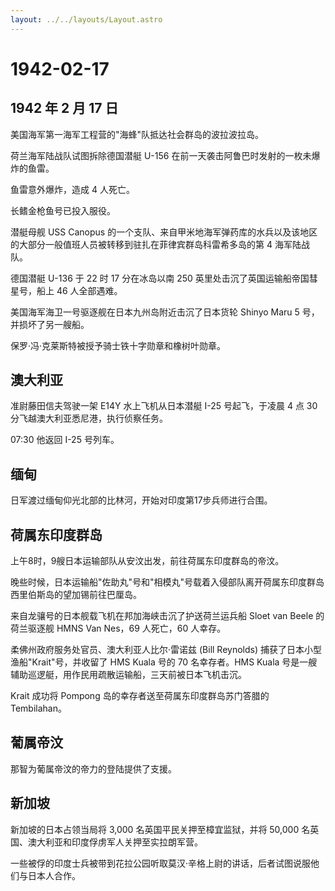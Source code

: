 ```yaml
---
layout: ../../layouts/Layout.astro
---
```


# 1942-02-17

## 1942 年 2 月 17 日

美国海军第一海军工程营的"海蜂"队抵达社会群岛的波拉波拉岛。

荷兰海军陆战队试图拆除德国潜艇 U-156
在前一天袭击阿鲁巴时发射的一枚未爆炸的鱼雷。

鱼雷意外爆炸，造成 4 人死亡。

长鳍金枪鱼号已投入服役。

潜艇母舰 USS Canopus
的一个支队、来自甲米地海军弹药库的水兵以及该地区的大部分一般值班人员被转移到驻扎在菲律宾群岛科雷希多岛的第
4 海军陆战队。

德国潜艇 U-136 于 22 时 17 分在冰岛以南 250
英里处击沉了英国运输船帝国彗星号，船上 46 人全部遇难。

美国海军海卫一号驱逐舰在日本九州岛附近击沉了日本货轮 Shinyo Maru 5
号，并损坏了另一艘船。

保罗·冯·克莱斯特被授予骑士铁十字勋章和橡树叶勋章。

## 澳大利亚

准尉藤田信夫驾驶一架 E14Y 水上飞机从日本潜艇 I-25 号起飞，于凌晨 4 点 30
分飞越澳大利亚悉尼港，执行侦察任务。

07:30 他返回 I-25 号列车。

## 缅甸

日军渡过缅甸仰光北部的比林河，开始对印度第17步兵师进行合围。

## 荷属东印度群岛

上午8时，9艘日本运输部队从安汶出发，前往荷属东印度群岛的帝汶。

晚些时候，日本运输船"佐助丸"号和"相模丸"号载着入侵部队离开荷属东印度群岛西里伯斯岛的望加锡前往巴厘岛。

来自龙骧号的日本舰载飞机在邦加海峡击沉了护送荷兰运兵船 Sloet van Beele
的荷兰驱逐舰 HMNS Van Nes，69 人死亡，60 人幸存。

柔佛州政府服务处官员、澳大利亚人比尔·雷诺兹 (Bill Reynolds)
捕获了日本小型渔船"Krait"号，并收留了 HMS Kuala 号的 70 名幸存者。HMS
Kuala 号是一艘辅助巡逻艇，用作民用疏散运输船，三天前被日本飞机击沉。

Krait 成功将 Pompong 岛的幸存者送至荷属东印度群岛苏门答腊的 Tembilahan。

## 葡属帝汶

那智为葡属帝汶的帝力的登陆提供了支援。

## 新加坡

新加坡的日本占领当局将 3,000 名英国平民关押至樟宜监狱，并将 50,000
名英国、澳大利亚和印度俘虏军人关押至实拉朗军营。

一些被俘的印度士兵被带到花拉公园听取莫汉·辛格上尉的讲话，后者试图说服他们与日本人合作。